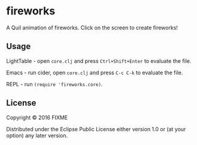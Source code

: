 # fireworks

A Quil animation of fireworks. Click on the screen to create fireworks!

## Usage

LightTable - open `core.clj` and press `Ctrl+Shift+Enter` to evaluate the file.

Emacs - run cider, open `core.clj` and press `C-c C-k` to evaluate the file.

REPL - run `(require 'fireworks.core)`.

## License

Copyright © 2016 FIXME

Distributed under the Eclipse Public License either version 1.0 or (at
your option) any later version.

